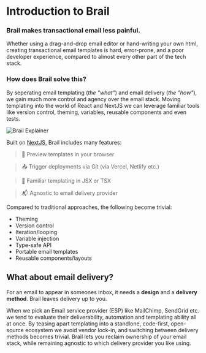 # Introduction to Brail

### Brail makes transactional email less painful.

Whether using a drag-and-drop email editor or hand-writing your own html, creating transactional email templates is hard, error-prone, and a poor developer experience, compared to almost every other part of the tech stack.

### How does Brail solve this?

By seperating email templating (_the "what"_) and email delivery (_the "how"_), we gain much more control and agency over the email stack. Moving templating into the world of React and NextJS we can leverage familiar tools like version control, theming, variables, reusable components and even tests.

![Brail Explainer](/img/brail-explainer.jpg)

Built on [NextJS](https://nextjs.org/), Brail includes many features:

> 📧 Preview templates in your browser

> 📤 Trigger deployments via Git (via Vercel, Netlify etc.)

> 🔑 Familiar templating in JSX or TSX

> 📬 Agnostic to email delivery provider

Compared to traditional approaches, the following become trivial:

- Theming
- Version control
- Iteration/looping
- Variable injection
- Type-safe API
- Portable email templates
- Reusable components/layouts

## What about email delivery?

For an email to appear in someones inbox, it needs a **design** and a **delivery method**. Brail leaves delivery up to you.

When we pick an Email service provider (ESP) like MailChimp, SendGrid etc. we tend to evaluate their deliverability, automation and templating ability all at once. By teasing apart templating into a standlone, code-first, open-source ecosystem we avoid vendor lock-in, and switching between delivery methods becomes trivial. Brail lets you reclaim ownership of your email stack, while remaining agnostic to which delivery provider you like using.

